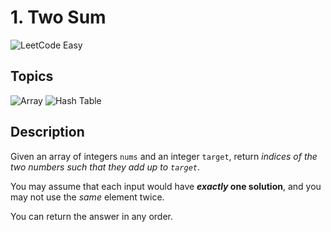 # 1. Two Sum

![LeetCode Easy](https://badgen.net/#static/difficulty/easy/green)

## Topics

![Array](https://honey.badgers.space/badge/github/Array/blue?icon=feather-tag&label=)
![Hash Table](https://honey.badgers.space/badge/github/Hash%20Table/blue?icon=feather-tag&label=)

## Description

Given an array of integers `nums` and an integer `target`, return *indices of the two numbers such that they add up to `target`*.

You may assume that each input would have ***exactly* one solution**, and you may not use the *same* element twice.

You can return the answer in any order.
